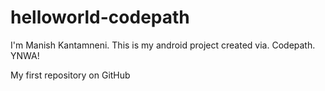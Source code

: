 # helloworld-codepath

I'm Manish Kantamneni. This is my android project created via. Codepath. YNWA!

My first repository on GitHub
